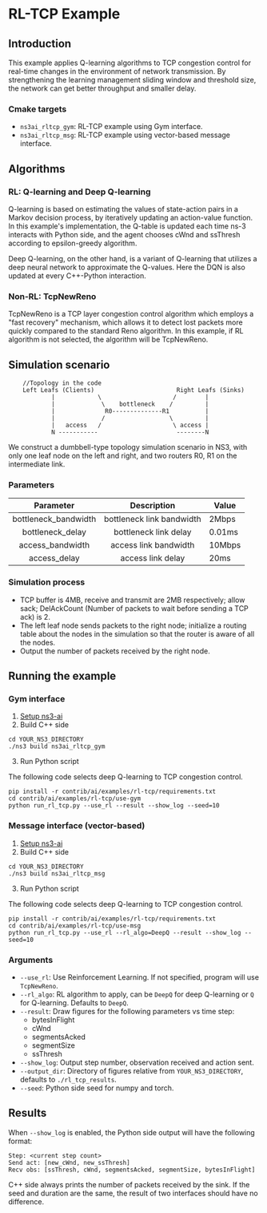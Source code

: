 # RL-TCP Example

## Introduction

This example applies Q-learning algorithms to TCP congestion control for real-time
changes in the environment of network transmission. By strengthening the learning
management sliding window and threshold size, the network can get better throughput
and smaller delay.

### Cmake targets

- `ns3ai_rltcp_gym`: RL-TCP example using Gym interface.
- `ns3ai_rltcp_msg`: RL-TCP example using vector-based message interface.

## Algorithms

### RL: Q-learning and Deep Q-learning

Q-learning is based on estimating the values of state-action pairs
in a Markov decision process, by iteratively updating an action-value
function. In this example's implementation, the Q-table is updated
each time ns-3 interacts with Python side, and the agent chooses
cWnd and ssThresh according to epsilon-greedy algorithm.

Deep Q-learning, on the other hand, is a variant of Q-learning that
utilizes a deep neural network to approximate the Q-values. Here the
DQN is also updated at every C++-Python interaction.

### Non-RL: TcpNewReno

TcpNewReno is a TCP layer congestion control algorithm which employs
a "fast recovery" mechanism, which allows it to detect lost packets
more quickly compared to the standard Reno algorithm. In this example,
if RL algorithm is not selected, the algorithm will be TcpNewReno.

## Simulation scenario

```
    //Topology in the code
    Left Leafs (Clients)                       Right Leafs (Sinks)
            |            \                    /        |
            |             \    bottleneck    /         |
            |              R0--------------R1          |
            |             /                  \         |
            |   access   /                    \ access |
            N -----------                      --------N

```

We construct a dumbbell-type topology simulation scenario in NS3, with only one
leaf node on the left and right, and two routers R0, R1 on the intermediate link.

### Parameters

|      Parameter       |        Description        | Value  |
|:--------------------:|:-------------------------:|--------|
| bottleneck_bandwidth | bottleneck link bandwidth | 2Mbps  |
|   bottleneck_delay   |  bottleneck link  delay   | 0.01ms |
|   access_bandwidth   |   access link bandwidth   | 10Mbps |
|     access_delay     |     access link delay     | 20ms   |

### Simulation process

- TCP buffer is 4MB, receive and transmit are 2MB respectively; allow sack; DelAckCount
(Number of packets to wait before sending a TCP ack) is 2.
- The left leaf node sends packets to the right node; initialize a routing table about
the nodes in the simulation so that the router is aware of all the nodes.
- Output the number of packets received by the right node.

## Running the example

### Gym interface

1. [Setup ns3-ai](../../docs/install.md)
2. Build C++ side

```shell
cd YOUR_NS3_DIRECTORY
./ns3 build ns3ai_rltcp_gym
```

3. Run Python script

The following code selects deep Q-learning to TCP congestion control.

```shell
pip install -r contrib/ai/examples/rl-tcp/requirements.txt
cd contrib/ai/examples/rl-tcp/use-gym
python run_rl_tcp.py --use_rl --result --show_log --seed=10
```

### Message interface (vector-based)

1. [Setup ns3-ai](../../docs/install.md)
2. Build C++ side

```shell
cd YOUR_NS3_DIRECTORY
./ns3 build ns3ai_rltcp_msg
```

3. Run Python script

The following code selects deep Q-learning to TCP congestion control.

```shell
pip install -r contrib/ai/examples/rl-tcp/requirements.txt
cd contrib/ai/examples/rl-tcp/use-msg
python run_rl_tcp.py --use_rl --rl_algo=DeepQ --result --show_log --seed=10
```

### Arguments

- `--use_rl`: Use Reinforcement Learning. If not specified, program will use `TcpNewReno`.
- `--rl_algo`: RL algorithm to apply, can be `DeepQ` for deep Q-learning or `Q` for Q-learning. Defaults to `DeepQ`.
- `--result`: Draw figures for the following parameters vs time step:
    - bytesInFlight
    - cWnd
    - segmentsAcked
    - segmentSize
    - ssThresh
- `--show_log`: Output step number, observation received and action sent.
- `--output_dir`: Directory of figures relative from `YOUR_NS3_DIRECTORY`, defaults to `./rl_tcp_results`.
- `--seed`: Python side seed for numpy and torch.

## Results

When `--show_log` is enabled, the Python side output will have the following format:

```text
Step: <current step count>
Send act: [new_cWnd, new_ssThresh]
Recv obs: [ssThresh, cWnd, segmentsAcked, segmentSize, bytesInFlight]
```

C++ side always prints the number of packets received by the sink. If the seed and duration are the same, the result of
two interfaces should have no difference.
